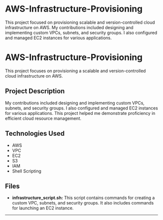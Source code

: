# AWS-Infrastructure-Provisioning
This project focused on provisioning scalable and version-controlled cloud infrastructure on AWS. My contributions included designing and implementing custom VPCs, subnets, and security groups. I also configured and managed EC2 instances for various applications.

# AWS-Infrastructure-Provisioning

This project focuses on provisioning a scalable and version-controlled cloud infrastructure on AWS.

## Project Description
My contributions included designing and implementing custom VPCs, subnets, and security groups. I also configured and managed EC2 instances for various applications. This project helped me demonstrate proficiency in efficient cloud resource management.

## Technologies Used
* AWS
* VPC
* EC2
* S3
* IAM
* Shell Scripting

## Files
* **infrastructure_script.sh:** This script contains commands for creating a custom VPC, subnets, and security groups. It also includes commands for launching an EC2 instance.

---
